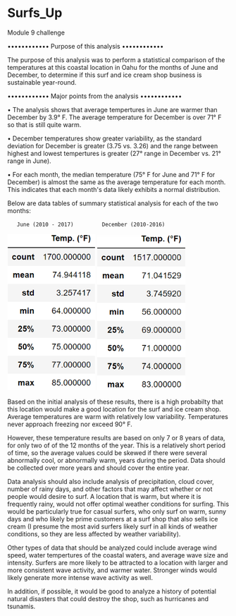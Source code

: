 # Surfs_Up
Module 9 challenge

•••••••••••• Purpose of this analysis ••••••••••••

The purpose of this analysis was to perform a statistical comparison of the temperatures at this coastal location in Oahu for the months of June and December, to determine if this surf and ice cream shop business is sustainable year-round.

•••••••••••• Major points from the analysis ••••••••••••

• The analysis shows that average tempertures in June are warmer than December by 3.9° F. The average temperature for December is over 71° F so that is still quite warm.

• December temperatures show greater variability, as the standard deviation for December is greater (3.75 vs. 3.26) and the range between highest and lowest tempertures is greater (27° range in December vs. 21° range in June).

• For each month, the median temperature (75° F for June and 71° F for December) is almost the same as the average temperature for each month. This indicates that each month's data likely exhibits a normal distribution.

Below are data tables of summary statistical analysis for each of the two months:

       June (2010 - 2017)         December (2010-2016)

![June_temperatures](June_Temp.png) 
![Dec_temperatures](Dec_Temp.png) 

Based on the initial analysis of these results, there is a high probabilty that this location would make a good location for the surf and ice cream shop. Average temperatures are warm with relatively low variability. Temperatures never approach freezing nor exceed 90° F.

However, these temperature results are based on only 7 or 8 years of data, for only two of of the 12 months of the year. This is a relatively short period of time, so the average values could be skewed if there were several abnormally cool, or abnormally warm, years during the period. Data should be collected over more years and should cover the entire year.

Data analysis should also include analysis of precipitation, cloud cover, number of rainy days, and other factors that may affect whether or not people would desire to surf. A location that is warm, but where it is frequently rainy, would not offer optimal weather conditions for surfing. This would be particularly true for casual surfers, who only surf on warm, sunny days and who likely be prime customers at a surf shop that also sells ice cream (I presume the most avid surfers likely surf in all kinds of weather conditions, so they are less affected by weather variability). 

Other types of data that should be analyzed could include average wind speed, water tempertures of the coastal waters, and average wave size and intensity. Surfers are more likely to be attracted to a location with larger and more consistent wave activity, and warmer water. Stronger winds would likely generate more intense wave activity as well.

In addition, if possible, it would be good to analyze a history of potential natural disasters that could destroy the shop, such as hurricanes and tsunamis. 
